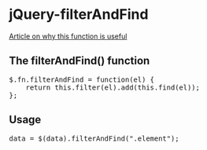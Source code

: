 # jQuery-filterAndFind
[Article on why this function is useful](http://cereal.co/jquery-filter-find-and-ajax/)

## The filterAndFind() function

<pre>
$.fn.filterAndFind = function(el) {
    return this.filter(el).add(this.find(el));
};
</pre>

## Usage

<pre>
data = $(data).filterAndFind(".element");
</pre>
